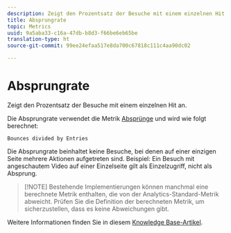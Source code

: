 ```yaml
---
description: Zeigt den Prozentsatz der Besuche mit einem einzelnen Hit an.
title: Absprungrate
topic: Metrics
uuid: 9a5aba33-c16a-47db-b8d3-f66be6eb65be
translation-type: ht
source-git-commit: 99ee24efaa517e8da700c67818c111c4aa90dc02

---
```



# Absprungrate

Zeigt den Prozentsatz der Besuche mit einem einzelnen Hit an.

Die Absprungrate verwendet die Metrik  [Absprünge](/help/components/c-variables/c-metrics/metrics-bounces.md) und wird wie folgt berechnet:

`Bounces divided by Entries`

Die Absprungrate beinhaltet keine Besuche, bei denen auf einer einzigen Seite mehrere Aktionen aufgetreten sind. Beispiel: Ein Besuch mit angeschautem Video auf einer Einzelseite gilt als Einzelzugriff, nicht als Absprung.

> [!NOTE] Bestehende Implementierungen können manchmal eine berechnete Metrik enthalten, die von der Analytics-Standard-Metrik abweicht. Prüfen Sie die Definition der berechneten Metrik, um sicherzustellen, dass es keine Abweichungen gibt.

Weitere Informationen finden Sie in diesem [Knowledge Base-Artikel](https://marketing.adobe.com/resources/help/de_DE/home/index.html#kb-analytics-comparing-bounces-and-single-access).
